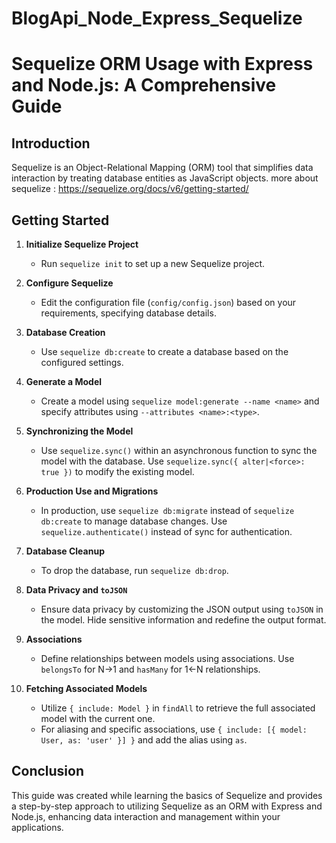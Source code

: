 # BlogApi_Node_Express_Sequelize
# Sequelize ORM Usage with Express and Node.js: A Comprehensive Guide

## Introduction

Sequelize is an Object-Relational Mapping (ORM) tool that simplifies data interaction by treating database entities as JavaScript objects.
more about sequelize : https://sequelize.org/docs/v6/getting-started/

## Getting Started

1. **Initialize Sequelize Project**

   - Run `sequelize init` to set up a new Sequelize project.

2. **Configure Sequelize**

   - Edit the configuration file (`config/config.json`) based on your requirements, specifying database details.

3. **Database Creation**

   - Use `sequelize db:create` to create a database based on the configured settings.

4. **Generate a Model**

   - Create a model using `sequelize model:generate --name <name>` and specify attributes using `--attributes <name>:<type>`.

5. **Synchronizing the Model**

   - Use `sequelize.sync()` within an asynchronous function to sync the model with the database. Use `sequelize.sync({ alter|<force>: true })` to modify the existing model.

6. **Production Use and Migrations**

   - In production, use `sequelize db:migrate` instead of `sequelize db:create` to manage database changes. Use `sequelize.authenticate()` instead of sync for authentication.

7. **Database Cleanup**

   - To drop the database, run `sequelize db:drop`.

8. **Data Privacy and `toJSON`**

   - Ensure data privacy by customizing the JSON output using `toJSON` in the model. Hide sensitive information and redefine the output format.

9. **Associations**

   - Define relationships between models using associations. Use `belongsTo` for N->1 and `hasMany` for 1<-N relationships.

10. **Fetching Associated Models**
    - Utilize `{ include: Model }` in `findAll` to retrieve the full associated model with the current one.
    - For aliasing and specific associations, use `{ include: [{ model: User, as: 'user' }] }` and add the alias using `as`.

## Conclusion

This guide was created while learning the basics of Sequelize and provides a step-by-step approach to utilizing Sequelize as an ORM with Express and Node.js, enhancing data interaction and management within your applications.
